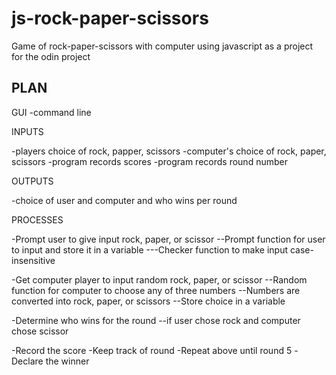 # js-rock-paper-scissors
Game of rock-paper-scissors with computer using javascript as a project for the odin project


PLAN
-------------
GUI
-command line

INPUTS

-players choice of rock, papper, scissors
-computer's choice of rock, paper, scissors
-program records scores
-program records round number

OUTPUTS

-choice of user and computer and who wins per round

PROCESSES

-Prompt user to give input rock, paper, or scissor
--Prompt function for user to input and store it in a variable
 ---Checker function to make input case-insensitive
 
-Get computer player to input random  rock, paper, or scissor
--Random function for computer to choose any of three numbers
--Numbers are converted into rock, paper, or scissors
--Store choice in a variable

-Determine who wins for the round
--if user chose rock and computer chose scissor 



-Record the score
-Keep track of round
-Repeat above until round 5
-Declare the winner
